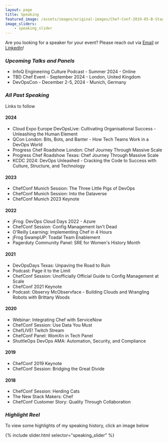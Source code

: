 ```yaml
---
layout: page
title: Speaking
featured_image: /assets/images/original-images/Chef-Conf-2019-05-B-Stage-058.jpg
image_sliders: 
    - speaking_slider
---
```

Are you looking for a speaker for your event? Please reach out via [Email](mailto:brittanywoods2008@gmail.com) or [LinkedIn](https://www.linkedin.com/in/bnwoods)!

### _Upcoming Talks and Panels_
- InfoQ Engineering Culture Podcast - Summer 2024 - Online
- TBD Chef Event - September 2024 - London, United Kingdom
- DevOpsCon - December 2-5, 2024  - Munich, Germany

### _All Past Speaking_

Links to follow

#### 2024
- Cloud Expo Europe DevOpsLive: Cultivating Organisational Success - Unleashing the Human Element
- QCon London: Bits, Bots, and Banter - How Tech Teams Work in a DevOps World
- Progress Chef Roadshow London: Chef Journey Through Massive Scale
- Progress Chef Roadshow Texas: Chef Journey Through Massive Scale
- KCDC 2024: DevOps Unleashed - Cracking the Code to Success with Culture, Structure, and Technology


#### 2023
- ChefConf Munich Session: The Three Little Pigs of DevOps
- ChefConf Munich Session: Into the Dataverse
- ChefConf Munich 2023 Keynote

#### 2022
- jFrog: DevOps Cloud Days 2022 - Azure
- ChefConf Session: Config Management Isn't Dead
- O'Reilly Learning: Implementing Chef in 4 Hours
- jFrog SwampUP: Toadal Team Enablement
- Pagerduty Community Panel: SRE for Women's History Month

#### 2021
- DevOpsDays Texas: Unpaving the Road to Ruin
- Podcast: Page it to the Limit
- ChefConf Session: Unofficially Official Guide to Config Management at Scale
- ChefConf 2021 Keynote
- Podcast: Observy McObservface - Building Clouds and Wrangling Robots with Brittany Woods

#### 2020
- Webinar: Integrating Chef with ServiceNow
- ChefConf Session: Use Data You Must
- ChefLIVE! Twitch Stream
- ChefConf Panel: WomXn in Tech Panel
- ShuttleOps DevOps AMA: Automation, Security, and Compliance

#### 2019
- ChefConf 2019 Keynote
- ChefConf Session: Bridging the Great Divide

#### 2018
- ChefConf Session: Herding Cats
- The New Stack Makers: Chef
- ChefConf Customer Story: Quality Through Collaboration

### _Highlight Reel_
To view some highlights of my speaking history, click an image below

{% include slider.html selector="speaking_slider" %}